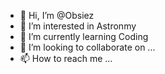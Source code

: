 - 👋 Hi, I’m @Obsiez
- 👀 I’m interested in Astronmy
- 🌱 I’m currently learning Coding
- 💞️ I’m looking to collaborate on ...
- 📫 How to reach me ...

<!---
Obsiez/Obsiez is a ✨ special ✨ repository because its `README.md` (this file) appears on your GitHub profile.
You can click the Preview link to take a look at your changes.
--->

